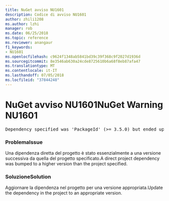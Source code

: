 ```yaml
---
title: NuGet avviso NU1601
description: Codice di avviso NU1601
author: zhili1208
ms.author: lzhi
manager: rob
ms.date: 06/25/2018
ms.topic: reference
ms.reviewer: anangaur
f1_keywords:
- NU1601
ms.openlocfilehash: c9624f1348ab5841bd39c39f368c9f2027d1936d
ms.sourcegitcommit: 8e3546ab630a24cde8725610b6a68f8eb87afa47
ms.translationtype: MT
ms.contentlocale: it-IT
ms.lasthandoff: 07/05/2018
ms.locfileid: "37844248"
---
```

# <a name="nuget-warning-nu1601"></a><span data-ttu-id="e2142-103">NuGet avviso NU1601</span><span class="sxs-lookup"><span data-stu-id="e2142-103">NuGet Warning NU1601</span></span>

<pre>Dependency specified was 'PackageId' (>= 3.5.0) but ended up with 'PackageId' 4.0.0.</pre>

### <a name="issue"></a><span data-ttu-id="e2142-104">Problema</span><span class="sxs-lookup"><span data-stu-id="e2142-104">Issue</span></span>
<span data-ttu-id="e2142-105">Una dipendenza diretta del progetto è stato essenzialmente a una versione successiva da quella del progetto specificato.</span><span class="sxs-lookup"><span data-stu-id="e2142-105">A direct project dependency was bumped to a higher version than the project specified.</span></span>

### <a name="solution"></a><span data-ttu-id="e2142-106">Soluzione</span><span class="sxs-lookup"><span data-stu-id="e2142-106">Solution</span></span>
<span data-ttu-id="e2142-107">Aggiornare la dipendenza nel progetto per una versione appropriata.</span><span class="sxs-lookup"><span data-stu-id="e2142-107">Update the dependency in the project to an appropriate version.</span></span>